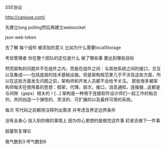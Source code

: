 SSE协议

http://caniuse.com/

先建立long polling然后再建立websocket

json web token

去了解 每个组件  被添加的意义  比如为什么需要localStorage

考验管理者 你在整个团队的定位是什么  做了哪些事 要达到哪些目标

然而架构的问题并不在组件之内，而是在组件之间：与其他系统之间的接口，交互以及集成——包括底层的技术基础设施。但是架构规范里几乎不涉及这些方面，所以在这些方面发生问题之前，架构师和开发人员都不会给予关注。
那些很多被架构师每天在使用着的思想：框架，代理，层次，接口，消息通知，连接器…这都是与间隙（gaps）相关的！[...] 架构是一种用于连接软件设计师们一起工作的粘合剂，共同创造一个弹性的、灵活的、可扩展的以及最终可用的系统。

每次 写代码之前都用注释列出需求  并考虑及界定边界条件

没有全身心 投入到你做的事情上  因为你心里想的是做完这件事  赶紧去做下一件事

超量恢复理论

吸气数到3  呼气数到6